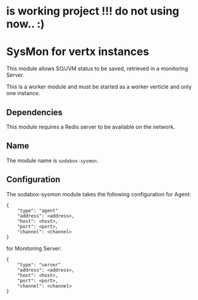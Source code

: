 
# is working project !!! do not using now.. :)

# SysMon for vertx instances

This module allows SO/JVM status to be saved, retrieved in a monitoring Server. 

This is a worker module and must be started as a worker verticle and only one instance.

## Dependencies

This module requires a Redis server to be available on the network.

## Name

The module name is `sodabox-sysmon`.

## Configuration

The sodabox-sysmon module takes the following configuration for Agent:

    {
        "type": "agent"
        "address": <address>,
        "host": <host>,
        "port": <port>,
        "channel": <channel>    
    }
    
for Monitoring Server:

    {
        "type": "server"
        "address": <address>,
        "host": <host>,
        "port": <port>,
        "channel": <channel>    
    }    
    
    
